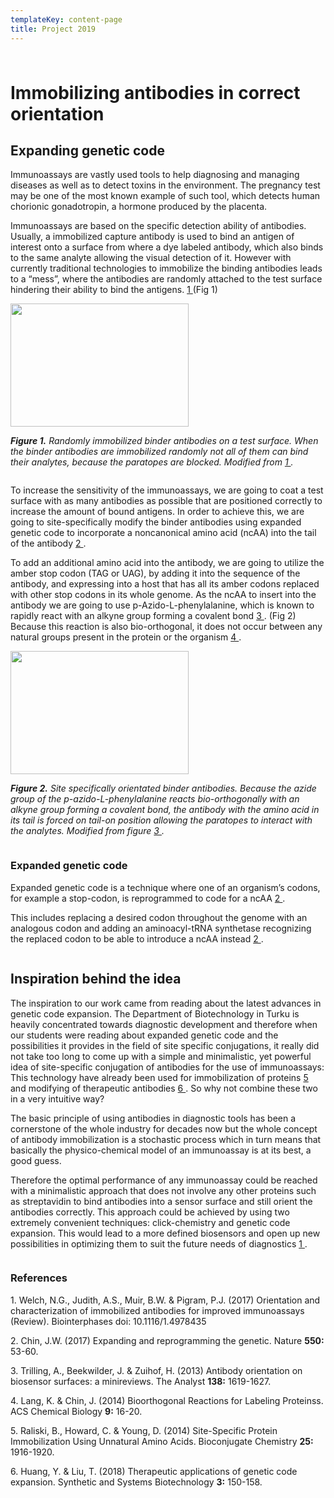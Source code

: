 ```yaml
---
templateKey: content-page
title: Project 2019
---
```

### 

<html>

<div class="column full_size">

<h1>Immobilizing antibodies in correct orientation </h1>

<h2>Expanding genetic code</h2>

<p>Immunoassays are vastly used tools to help diagnosing and managing diseases as well as to detect toxins in the environment. The pregnancy test may be one of the most known example of such tool, which detects human chorionic gonadotropin, a hormone produced by the placenta.</p>

<p>Immunoassays are based on the specific detection ability of antibodies. Usually, a immobilized capture antibody is used to bind an antigen of interest onto a surface from where a dye labeled antibody, which also binds to the same analyte allowing the visual detection of it. However with currently traditional technologies to immobilize the binding antibodies leads to a “mess”, where the antibodies are randomly attached to the test surface hindering their ability to bind the antigens. <a href="https://avs.scitation.org/doi/10.1116/1.4978435"> 1 </a> (Fig 1)

</p>

<img src="https://2019.igem.org/wiki/images/8/8d/T--Aboa--mess_of_antibodies_Des_060619.jpeg" style="width:285px;height:197px;">

<p><i><b>Figure 1.</b> Randomly immobilized binder antibodies on a test surface. When the binder antibodies are immobilized randomly not all of them can bind their analytes, because the paratopes are blocked. Modified from <a href="https://avs.scitation.org/doi/10.1116/1.4978435"> 1 </a>.</i> </p>

</div>

<div class="column two_thirds_size" >

<p>To increase the sensitivity of the immunoassays, we are going to coat a test surface with as many antibodies as possible that are positioned correctly to increase the amount of bound antigens. In order to achieve this, we are going to site-specifically modify the binder antibodies using expanded genetic code to incorporate a noncanonical amino acid (ncAA) into the tail of the antibody <a href="https://www.nature.com/articles/nature24031"> 2 </a>. </p>

<p> To add an additional amino acid into the antibody, we are going to utilize the amber stop codon (TAG or UAG), by adding it into the sequence of the antibody, and expressing into a host that has all its amber codons replaced with other stop codons in its whole genome. As the ncAA to insert into the antibody we are going to use p-Azido-L-phenylalanine, which is known to rapidly react with an alkyne group forming a covalent bond <a href=https://pubs.rsc.org/en/content/articlelanding/2013/AN/c2an36787d#!divAbstract"> 3 </a>. (Fig 2) Because this reaction is also bio-orthogonal, it does not occur between any natural groups present in the protein or the organism <a href=https://pubs.acs.org/doi/10.1021/cb4009292"> 4 </a>. </p>

<img src="https://2019.igem.org/wiki/images/9/98/T--Aboa--oriented_antibodies_Des_060619.jpeg" style="width:285px;height:197px;">

<p><i><b>Figure 2.</b> Site specifically orientated binder antibodies. Because the azide group of the p-azido-L-phenylalanine reacts bio-orthogonally with an alkyne group forming a covalent bond, the antibody with the amino acid in its tail is forced on tail-on position allowing the paratopes to interact with the analytes. Modified from figure <a href=https://pubs.rsc.org/en/content/articlelanding/2013/AN/c2an36787d#!divAbstract"> 3 </a>.</i></p>

</div>

<div class="info box">

<h3>Expanded genetic code</h3>

<p>Expanded genetic code is a technique where one of an organism’s codons, for example a stop-codon, is reprogrammed to code for a ncAA <a href="https://www.nature.com/articles/nature24031"> 2 </a>.</p>

<p>This includes replacing a desired codon throughout the genome with an analogous codon and adding an aminoacyl-tRNA synthetase recognizing the replaced codon to be able to introduce a ncAA instead <a href="https://www.nature.com/articles/nature24031"> 2 </a>.</p>

</div>

<div class="clear extra_space"> 

<div class="column full_size">

<h2>Inspiration behind the idea</h2>

<p>The inspiration to our work came from reading about the latest advances in genetic code expansion. The Department of Biotechnology in Turku is heavily concentrated towards diagnostic development and therefore when our students were reading about expanded genetic code and the possibilities it provides in the field of site specific conjugations, it really did not take too long to come up with a simple and minimalistic, yet powerful idea of site-specific conjugation of antibodies for the use of immunoassays: This technology have already been used for immobilization of proteins <a href=https://pdfs.semanticscholar.org/a414/d2e600924dc685c3acdb7ab91e2bfa06fb31.pdf"> 5 </a> and modifying of therapeutic  antibodies <a href="https://www.ncbi.nlm.nih.gov/pmc/articles/PMC6190509/"> 6 </a>. So why not combine these two in a very intuitive way?</p>

<p>The basic principle of using antibodies in diagnostic tools has been a cornerstone of the whole industry for decades now but the whole concept of antibody immobilization is a stochastic process which in turn means that basically the physico-chemical model of an immunoassay is at its best, a good guess.</p> 

<p>Therefore the optimal performance of any immunoassay could be reached with a minimalistic approach that does not involve any other proteins such as streptavidin to bind antibodies into a sensor surface and still orient the antibodies correctly. This approach could be achieved by using two extremely convenient techniques: click-chemistry and genetic code expansion. This would lead to a more defined biosensors and open up new possibilities in optimizing them to suit the future needs of diagnostics <a href="https://avs.scitation.org/doi/10.1116/1.4978435"> 1 </a>.</p>

</div>

</div>

<div class="column full_size">

<h3>References</h3>

<p>1. Welch, N.G., Judith, A.S., Muir, B.W. & Pigram, P.J. (2017) Orientation and characterization of immobilized antibodies for improved immunoassays (Review). Biointerphases doi: 10.1116/1.4978435 </p>

<p>2. Chin, J.W. (2017) Expanding and reprogramming the genetic. Nature <b>550:</b> 53-60. </p>

<p>3. Trilling, A., Beekwilder, J. & Zuihof, H. (2013) Antibody orientation on biosensor surfaces: a minireviews. The Analyst <b>138:</b> 1619-1627. </p>

<p>4. Lang, K. & Chin, J. (2014) Bioorthogonal Reactions for Labeling Proteinss. ACS Chemical Biology <b>9:</b> 16-20. </p>

<p>5. Raliski, B., Howard, C. & Young, D. (2014) Site-Specific Protein Immobilization Using Unnatural Amino Acids. Bioconjugate Chemistry <b>25:</b> 1916-1920. </p>

<p>6. Huang, Y. & Liu, T. (2018) Therapeutic applications of genetic code expansion. Synthetic and Systems Biotechnology <b>3:</b> 150-158. </p>

</div>

</html>

